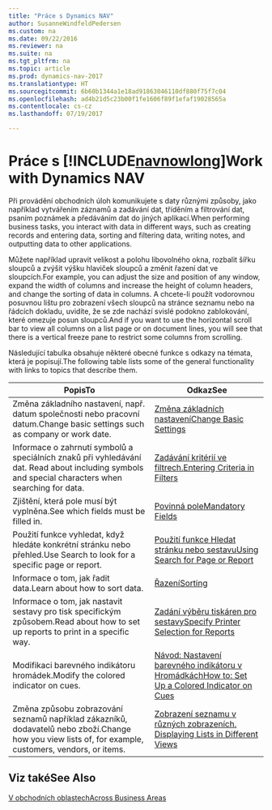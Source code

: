 ```yaml
---
title: "Práce s Dynamics NAV"
author: SusanneWindfeldPedersen
ms.custom: na
ms.date: 09/22/2016
ms.reviewer: na
ms.suite: na
ms.tgt_pltfrm: na
ms.topic: article
ms.prod: dynamics-nav-2017
ms.translationtype: HT
ms.sourcegitcommit: 6b60b1344a1e18ad91863046110df880f75f7c04
ms.openlocfilehash: ad4b21d5c23b00f1fe1606f89f1efaf19028565a
ms.contentlocale: cs-cz
ms.lasthandoff: 07/19/2017

---
```

    
# <a name="work-with-dynamics-nav"></a><span data-ttu-id="2ef75-102">Práce s [!INCLUDE[navnowlong](includes/navnowlong_md.md)]</span><span class="sxs-lookup"><span data-stu-id="2ef75-102">Work with Dynamics NAV</span></span>
<span data-ttu-id="2ef75-103">Při provádění obchodních úloh komunikujete s daty různými způsoby, jako například vytvářením záznamů a zadávání dat, tříděním a filtrování dat, psaním poznámek a předáváním dat do jiných aplikací.</span><span class="sxs-lookup"><span data-stu-id="2ef75-103">When performing business tasks, you interact with data in different ways, such as creating records and entering data, sorting and filtering data, writing notes, and outputting data to other applications.</span></span>

<span data-ttu-id="2ef75-104">Můžete například upravit velikost a polohu libovolného okna, rozbalit šířku sloupců a zvýšit výšku hlaviček sloupců a změnit řazení dat ve sloupcích.</span><span class="sxs-lookup"><span data-stu-id="2ef75-104">For example, you can adjust the size and position of any window, expand the width of columns and increase the height of column headers, and change the sorting of data in columns.</span></span> <span data-ttu-id="2ef75-105">A chcete-li použít vodorovnou posuvnou lištu pro zobrazení všech sloupců na stránce seznamu nebo na řádcích dokladu, uvidíte, že se zde nachází svislé podokno zablokování, které omezuje posun sloupců.</span><span class="sxs-lookup"><span data-stu-id="2ef75-105">And if you want to use the horizontal scroll bar to view all columns on a list page or on document lines, you will see that there is a vertical freeze pane to restrict some columns from scrolling.</span></span>

<span data-ttu-id="2ef75-106">Následující tabulka obsahuje některé obecné funkce s odkazy na témata, která je popisují.</span><span class="sxs-lookup"><span data-stu-id="2ef75-106">The following table lists some of the general functionality with links to topics that describe them.</span></span>

|<span data-ttu-id="2ef75-107">Popis</span><span class="sxs-lookup"><span data-stu-id="2ef75-107">To</span></span> |<span data-ttu-id="2ef75-108">Odkaz</span><span class="sxs-lookup"><span data-stu-id="2ef75-108">See</span></span> |
|---|----|
|<span data-ttu-id="2ef75-109">Změna základního nastavení, např. datum společnosti nebo pracovní datum.</span><span class="sxs-lookup"><span data-stu-id="2ef75-109">Change basic settings such as company or work date.</span></span>|[<span data-ttu-id="2ef75-110">Změna základních nastavení</span><span class="sxs-lookup"><span data-stu-id="2ef75-110">Change Basic Settings</span></span>](ui-change-basic-settings.md)|
|<span data-ttu-id="2ef75-111">Informace o zahrnutí symbolů a speciálních znaků při vyhledávání dat. </span><span class="sxs-lookup"><span data-stu-id="2ef75-111">Read about including symbols and special characters when searching for data.</span></span>|[<span data-ttu-id="2ef75-112">Zadávání kritérií ve filtrech.</span><span class="sxs-lookup"><span data-stu-id="2ef75-112">Entering Criteria in Filters</span></span>](ui-enter-criteria-filters.md)|
|<span data-ttu-id="2ef75-113">Zjištění, která pole musí být vyplněna.</span><span class="sxs-lookup"><span data-stu-id="2ef75-113">See which fields must be filled in.</span></span>|[<span data-ttu-id="2ef75-114">Povinná pole</span><span class="sxs-lookup"><span data-stu-id="2ef75-114">Mandatory Fields</span></span>](ui-mandatory-fields.md)|
|<span data-ttu-id="2ef75-115">Použití funkce vyhledat, když hledáte konkrétní stránku nebo přehled.</span><span class="sxs-lookup"><span data-stu-id="2ef75-115">Use Search to look for a specific page or report.</span></span>|[<span data-ttu-id="2ef75-116">Použití funkce Hledat stránku nebo sestavu</span><span class="sxs-lookup"><span data-stu-id="2ef75-116">Using Search for Page or Report</span></span>](ui-search.md)|
|<span data-ttu-id="2ef75-117">Informace o tom, jak řadit data.</span><span class="sxs-lookup"><span data-stu-id="2ef75-117">Learn about how to sort data.</span></span>|[<span data-ttu-id="2ef75-118">Řazení</span><span class="sxs-lookup"><span data-stu-id="2ef75-118">Sorting</span></span>](ui-sorting.md)|
|<span data-ttu-id="2ef75-119">Informace o tom, jak nastavit sestavy pro tisk specifickým způsobem.</span><span class="sxs-lookup"><span data-stu-id="2ef75-119">Read about how to set up reports to print in a specific way.</span></span>|[<span data-ttu-id="2ef75-120">Zadání výběru tiskáren pro sestavy</span><span class="sxs-lookup"><span data-stu-id="2ef75-120">Specify Printer Selection for Reports</span></span>](ui-specify-printer-selection-reports.md)|
|<span data-ttu-id="2ef75-121">Modifikaci barevného indikátoru hromádek.</span><span class="sxs-lookup"><span data-stu-id="2ef75-121">Modify the colored indicator on cues.</span></span>|[<span data-ttu-id="2ef75-122">Návod: Nastavení barevného indikátoru v Hromádkách</span><span class="sxs-lookup"><span data-stu-id="2ef75-122">How to: Set Up a Colored Indicator on Cues</span></span>](ui-how-setup-colored-indicator-cues.md)|
|<span data-ttu-id="2ef75-123">Změna způsobu zobrazování seznamů například zákazníků, dodavatelů nebo zboží.</span><span class="sxs-lookup"><span data-stu-id="2ef75-123">Change how you view lists of, for example, customers, vendors, or items.</span></span>|[<span data-ttu-id="2ef75-124">Zobrazení seznamu v různých zobrazeních. </span><span class="sxs-lookup"><span data-stu-id="2ef75-124">Displaying Lists in Different Views</span></span>](across-display-lists-different-views.md)|

## <a name="see-also"></a><span data-ttu-id="2ef75-125">Viz také</span><span class="sxs-lookup"><span data-stu-id="2ef75-125">See Also</span></span>
[<span data-ttu-id="2ef75-126">V obchodních oblastech</span><span class="sxs-lookup"><span data-stu-id="2ef75-126">Across Business Areas</span></span>](ui-across-business-areas.md)

